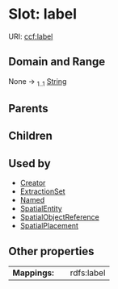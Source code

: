 
# Slot: label




URI: [ccf:label](http://purl.org/ccf/label)


## Domain and Range

None &#8594;  <sub>1..1</sub> [String](types/String.md)

## Parents


## Children


## Used by

 * [Creator](Creator.md)
 * [ExtractionSet](ExtractionSet.md)
 * [Named](Named.md)
 * [SpatialEntity](SpatialEntity.md)
 * [SpatialObjectReference](SpatialObjectReference.md)
 * [SpatialPlacement](SpatialPlacement.md)

## Other properties

|  |  |  |
| --- | --- | --- |
| **Mappings:** | | rdfs:label |


